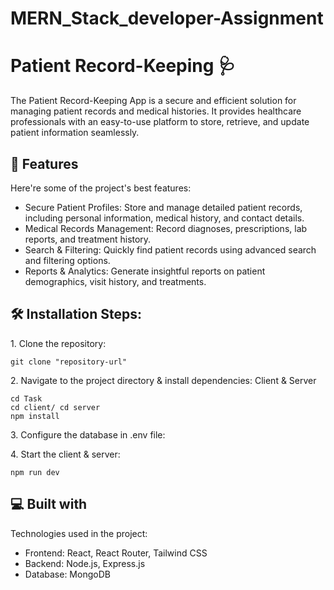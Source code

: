 # MERN_Stack_developer-Assignment

<h1 align="left" id="title">Patient Record-Keeping 🩺</h1>

<p id="description">The Patient Record-Keeping App is a secure and efficient solution for managing patient records and medical histories. It provides healthcare professionals with an easy-to-use platform to store, retrieve, and update patient information seamlessly.</p>

  
  
<h2>🧐 Features</h2>

Here're some of the project's best features:

*   Secure Patient Profiles: Store and manage detailed patient records, including personal information, medical history, and contact details.
*   Medical Records Management: Record diagnoses, prescriptions, lab reports, and treatment history.
*   Search & Filtering: Quickly find patient records using advanced search and filtering options.
*   Reports & Analytics: Generate insightful reports on patient demographics, visit history, and treatments.

<h2>🛠️ Installation Steps:</h2>

<p>1. Clone the repository:</p>

```
git clone "repository-url"
```

<p>2. Navigate to the project directory & install dependencies: Client & Server</p>

```
cd Task
cd client/ cd server
npm install
```
<p>3. Configure the database in .env file:</p>
<p>4. Start the client & server:</p>

```
npm run dev
```
  
<h2>💻 Built with</h2>

Technologies used in the project:

*   Frontend: React, React Router, Tailwind CSS
*   Backend: Node.js, Express.js
*   Database: MongoDB
